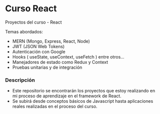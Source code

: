 # Curso React
Proyectos del curso - React

Temas abordados:
  - MERN (Mongo, Express, React, Node)
  - JWT (JSON Web Tokens)
  - Autenticación con Google
  - Hooks ( useState, useContext, useFetch ) entre otros...
  - Manejadores de estado como Redux y Context
  - Pruebas unitarias y de integración

### Descripción
- Este repositorio se encontrarán los proyectos que estoy realizando en mi proceso de aprendizaje en el framework de React.
- Se subirá desde conceptos básicos de Javascript hasta aplicaciones reales realizadas en el proceso del curso.

